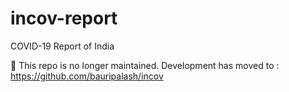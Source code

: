 # incov-report
COVID-19 Report of India

🛑 This repo is no longer maintained. Development has moved to : <https://github.com/bauripalash/incov>
